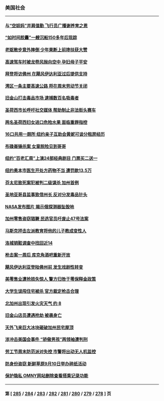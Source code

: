 ### 美国社会
---
#### [与“空姐妈”并肩值勤 飞行员广播谢养育之恩](../../pages/ncid1078160/n14065906.md) 
#### [“如时间胶囊”一艘沉船150多年后现踪](../../pages/ncid1078160/n14066195.md) 
#### [老妪散步意外摔倒 少年果断上前搀扶获大赞](../../pages/ncid1078160/n14065800.md) 
#### [高速驾车时被龙卷风抛向空中 孕妇母子平安](../../pages/ncid1078160/n14065997.md) 
#### [拜登将访佛州 在飓风伊达利亚过后提供支持](../../pages/ncid1078160/n14065904.md) 
#### [湾区一条主要高速公路 将在周末劳动节关闭](../../pages/ncid1078160/n14065844.md) 
#### [旧金山打击毒品市场 逮捕数百名吸毒者](../../pages/ncid1078160/n14065842.md) 
#### [圣荷西市长呼吁社交媒体 帮助制止非法街头赛车](../../pages/ncid1078160/n14065747.md) 
#### [两名圣荷西妇女进口危险水果 面临重罪指控](../../pages/ncid1078160/n14065720.md) 
#### [16口共用一厕所 纽约亲子互助会黄妮可谈分租房经历](../../pages/ncid1078160/n14065687.md) 
#### [布碌崙锤杀案 女童脱险见到哥哥](../../pages/ncid1078160/n14065689.md) 
#### [纽约“百老汇周”上演24部经典剧目 门票买二送一](../../pages/ncid1078160/n14065680.md) 
#### [纽约奥本市医生开处方药物不当 遭罚款13.5万](../../pages/ncid1078160/n14065682.md) 
#### [芬太尼致死案犯被判二级谋杀 加州首例](../../pages/ncid1078160/n14065657.md) 
#### [圣地亚哥县监事致信州长 反对分发毒品针头](../../pages/ncid1078160/n14065121.md) 
#### [NASA发布图片 揭示俄探测器坠毁地](../../pages/ncid1078160/n14065569.md) 
#### [加州零售盗窃猖獗 民选官员吁废止47号法案](../../pages/ncid1078160/n14065439.md) 
#### [马斯克抨击左派教育将他的儿子教成变性人](../../pages/ncid1078160/n14065552.md) 
#### [洛城销赃调查中找回近14](../../pages/ncid1078160/n14065551.md) 
#### [枪击案一周后 库克角酒吧重新开放](../../pages/ncid1078160/n14065533.md) 
#### [飓风伊达利亚登陆佛州前 发生戏剧性转变](../../pages/ncid1078160/n14065516.md) 
#### [美零售业遭抢损失惊人 警方归咎于零保释金政策](../../pages/ncid1078160/n14065469.md) 
#### [大学生误闯住宅被杀  官方裁定枪击合理](../../pages/ncid1078160/n14065171.md) 
#### [北加州出现引发火灾天气 约 8](../../pages/ncid1078160/n14065148.md) 
#### [旧金山店员遭遇抢劫 被袭身亡](../../pages/ncid1078160/n14065134.md) 
#### [天外飞来巨大冰块砸破加州民宅屋顶](../../pages/ncid1078160/n14065041.md) 
#### [涉冲击美国会事件 “骄傲男孩”两领袖遭判刑](../../pages/ncid1078160/n14065053.md) 
#### [劳工节周末防范派对失控 市警将出动无人机监控](../../pages/ncid1078160/n14065054.md) 
#### [防身份盗窃 新鲜草原9月10日举办碎纸活动](../../pages/ncid1078160/n14065060.md) 
#### [保护隐私 OMNY网站删除查看搭乘记录功能](../../pages/ncid1078160/n14065056.md) 

---
#### 第 [ [285](./285.md) / [284](./284.md) / [283](./283.md) / [282](./282.md) / [281](./281.md) / [280](./280.md) / [279](./279.md) / [278](./278.md) ] 页
